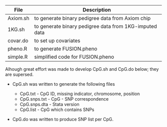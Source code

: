 File | Description
---------|------------
Axiom.sh | to generate binary pedigree data from Axiom chip
1KG.sh   | to generate binary pedigree data from 1KG-imputed data
covar.do | to set up covariates
 pheno.R | to generate FUSION.pheno
simple.R | simplified code for FUSION.pheno

Alhough great effort was made to develop CpG.sh and CpG.do below; they are supersed.
* CpG.sh was written to generate the following files

  * CpG.txt - CpG ID, missing indicator, chromosome, position
  * CpG.snps.txt - CpG - SNP correspondence
  * CpG.snps.dta - Stata version
  * CpG.list - CpG which contains SNPs

* CpG.do was written to produce SNP list per CpG.
